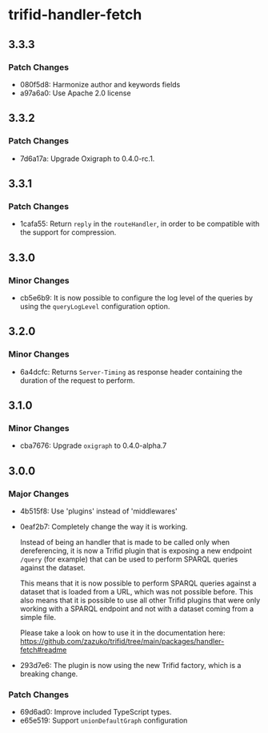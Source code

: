 # trifid-handler-fetch

## 3.3.3

### Patch Changes

- 080f5d8: Harmonize author and keywords fields
- a97a6a0: Use Apache 2.0 license

## 3.3.2

### Patch Changes

- 7d6a17a: Upgrade Oxigraph to 0.4.0-rc.1.

## 3.3.1

### Patch Changes

- 1cafa55: Return `reply` in the `routeHandler`, in order to be compatible with the support for compression.

## 3.3.0

### Minor Changes

- cb5e6b9: It is now possible to configure the log level of the queries by using the `queryLogLevel` configuration option.

## 3.2.0

### Minor Changes

- 6a4dcfc: Returns `Server-Timing` as response header containing the duration of the request to perform.

## 3.1.0

### Minor Changes

- cba7676: Upgrade `oxigraph` to 0.4.0-alpha.7

## 3.0.0

### Major Changes

- 4b515f8: Use 'plugins' instead of 'middlewares'
- 0eaf2b7: Completely change the way it is working.

  Instead of being an handler that is made to be called only when dereferencing, it is now a Trifid plugin that is exposing a new endpoint `/query` (for example) that can be used to perform SPARQL queries against the dataset.

  This means that it is now possible to perform SPARQL queries against a dataset that is loaded from a URL, which was not possible before.
  This also means that it is possible to use all other Trifid plugins that were only working with a SPARQL endpoint and not with a dataset coming from a simple file.

  Please take a look on how to use it in the documentation here: https://github.com/zazuko/trifid/tree/main/packages/handler-fetch#readme

- 293d7e6: The plugin is now using the new Trifid factory, which is a breaking change.

### Patch Changes

- 69d6ad0: Improve included TypeScript types.
- e65e519: Support `unionDefaultGraph` configuration
